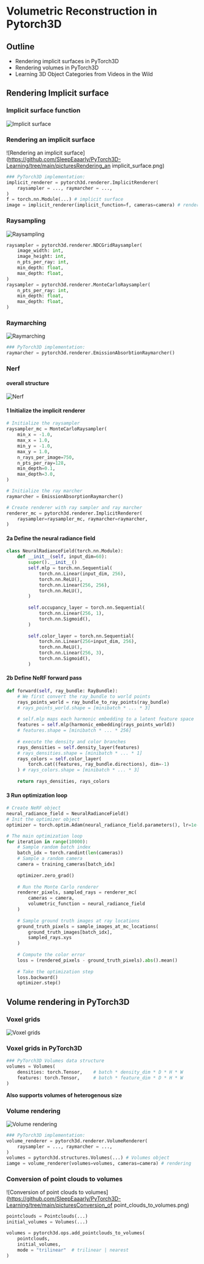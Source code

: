 # Volumetric Reconstruction in Pytorch3D

## Outline

* Rendering implicit surfaces in PyTorch3D
* Rendering volumes in PyTorch3D
* Learning 3D Object Categories from Videos in the Wild

## Rendering Implicit surface

### Implicit surface function

![Implicit surface](https://github.com/SleepEaaarly/PyTorch3D-Learning/tree/main/picturesImplicit_surface.png)

### Rendering an implicit surface

![Rendering an implicit surface](https://github.com/SleepEaaarly/PyTorch3D-Learning/tree/main/picturesRendering_an implicit_surface.png)

```python
### PyTorch3D implementation:
implicit_renderer = pytorch3d.renderer.ImplicitRenderer(
	raysampler = ..., raymarcher = ...,
)
f = torch.nn.Module(...) # implicit surface
image = implicit_renderer(implicit_function=f, cameras=camera) # rendering
```

### Raysampling

![Raysampling](https://github.com/SleepEaaarly/PyTorch3D-Learning/tree/main/picturesRaysampling.png)

```python
raysampler = pytorch3d.renderer.NDCGridRaysampler(
	image_width: int,
    image_height: int,
    n_pts_per_ray: int,
    min_depth: float,
    max_depth: float,
)
raysampler = pytorch3d.renderer.MonteCarloRaysampler(
	n_pts_per_ray: int,
    min_depth: float,
    max_depth: float,
)
```

### Raymarching

![Raymarching](https://github.com/SleepEaaarly/PyTorch3D-Learning/tree/main/picturesRaymarching.png)

```python
### PyTorch3D implementation:
raymarcher = pytorch3d.renderer.EmissionAbsorbtionRaymarcher()
```

### Nerf

#### overall structure

![Nerf](https://github.com/SleepEaaarly/PyTorch3D-Learning/tree/main/picturesNerf.png)

#### 1 Initialize the implicit renderer

```python
# Initialize the raysampler
raysampler_mc = MonteCarloRaysampler(
	min_x = -1.0,
    max_x = 1.0,
    min_y = -1.0,
    max_y = 1.0,
    n_rays_per_image=750,
    n_pts_per_ray=128,
    min_depth=0.1,
    max_depth=3.0,
)

# Initialize the ray marcher
raymarcher = EmissionAbsorptionRaymarcher()

# Create renderer with ray sampler and ray marcher
renderer_mc = pytorch3d.renderer.ImplicitRenderer(
	raysampler=raysampler_mc, raymarcher=raymarcher,
)
```

#### 2a Define the neural radiance field

```python
class NeuralRadianceField(torch.nn.Module):
    def __init__(self, input_dim=60):
        super().__init__()
        self.mlp = torch.nn.Sequential(
        	torch.nn.Linear(input_dim, 256),
            torch.nn.ReLU(),
            torch.nn.Linear(256, 256),
            torch.nn.ReLU(),
        )
        
        self.occupancy_layer = torch.nn.Sequential(
        	torch.nn.Linear(256, 1),
            torch.nn.Sigmoid(),
        )
        
        self.color_layer = torch.nn.Sequential(
        	torch.nn.Linear(256+input_dim, 256),
            torch.nn.ReLU(),
            torch.nn.Linear(256, 3),
            torch.nn.Sigmoid(),
        )
```

#### 2b Define NeRF forward pass

```python
def forward(self, ray_bundle: RayBundle):
    # We first convert the ray_bundle to world points
    rays_points_world = ray_bundle_to_ray_points(ray_bundle)
    # rays_points_world.shape = [minibatch * ... * 3]
    
    # self.mlp maps each harmonic embedding to a latent feature space
    features = self.mlp(harmonic_embedding(rays_points_world))
    # features.shape = [minibatch * ... * 256]
    
    # execute the density and color branches
    rays_densities = self.density_layer(features)
    # rays_densities.shape = [minibatch * ... * 1]
    rays_colors = self.color_layer(
    	torch.cat((features, ray_bundle.directions), dim=-1)
    ) # rays_colors.shape = [minibatch * ... * 3]
    
    return rays_densities, rays_colors
```

#### 3 Run optimization loop

```python
# Create NeRF object
neural_radiance_field = NeuralRadianceField()
# Init the optimizer object
optimizer = torch.optim.Adam(neural_radiance_field.parameters(), lr=1e-3)

# The main optimization loop
for iteration in range(10000):
    # Sample random batch index
    batch_idx = torch.randint(len(cameras))
    # Sample a random camera
    camera = training_cameras[batch_idx]
    
    optimizer.zero_grad()
    
    # Run the Monte Carlo renderer
    renderer_pixels, sampled_rays = renderer_mc(
    	cameras = camera,
        volumetric_function = neural_radiance_field
    )
    
    # Sample ground truth images at ray locations
    ground_truth_pixels = sample_images_at_mc_locations(
    	ground_truth_images[batch_idx],
        sampled_rays.xys
    )
    
    # Compute the color error
    loss = (rendered_pixels - ground_truth_pixels).abs().mean()
    
    # Take the optimization step
    loss.backward()
    optimizer.step()
```

## Volume rendering in PyTorch3D

### Voxel grids

![Voxel grids](https://github.com/SleepEaaarly/PyTorch3D-Learning/tree/main/picturesVoxel_grids.png)

### Voxel grids in PyTorch3D

```python
### PyTorch3D Volumes data structure
volumes = Volumes(
	densities: torch.Tensor,	# batch * density_dim * D * H * W
    features: torch.Tensor,		# batch * feature_dim * D * H * W
)
```

**Also supports volumes of heterogenous size**

### Volume rendering

![Volume rendering](https://github.com/SleepEaaarly/PyTorch3D-Learning/tree/main/picturesVolume_rendering.png)

```python
### PyTorch3D implementation:
volume_renderer = pytorch3d.renderer.VolumeRenderer(
	raysampler = ..., raymarcher = ...,
)
volumes = pytorch3d.structures.Volumes(...) # Volumes object
iamge = volume_renderer(volumes=volumes, cameras=camera) # rendering
```

### Conversion of point clouds to volumes

![Conversion of point clouds to volumes](https://github.com/SleepEaaarly/PyTorch3D-Learning/tree/main/picturesConversion_of point_clouds_to_volumes.png)

```python
pointclouds = Pointclouds(...)
initial_volumes = Volumes(...)

volumes = pytorch3d.ops.add_pointclouds_to_volumes(
	pointclouds,
	initial_volumes,
	mode = "trilinear"	# trilinear | nearest
)
```

